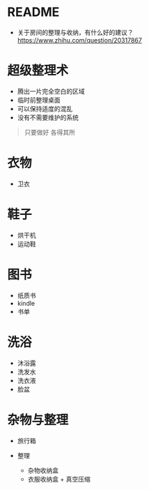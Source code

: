 # README

- 关于房间的整理与收纳，有什么好的建议？https://www.zhihu.com/question/20317867

# 超级整理术

- 腾出一片完全空白的区域
- 临时前整理桌面
- 可以保持适度的混乱
- 没有不需要维护的系统

> 只要做好 各得其所


# 衣物

- 卫衣

# 鞋子

- 烘干机
- 运动鞋

# 图书

- 纸质书
- kindle
- 书单


# 洗浴

- 沐浴露
- 洗发水
- 洗衣液
- 脸盆

# 杂物与整理

- 旅行箱
- 整理

  - 杂物收纳盒
  - 衣服收纳盒 + 真空压缩
